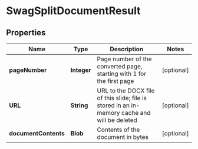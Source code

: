 
# SwagSplitDocumentResult

## Properties
Name | Type | Description | Notes
------------ | ------------- | ------------- | -------------
**pageNumber** | **Integer** | Page number of the converted page, starting with 1 for the first page |  [optional]
**URL** | **String** | URL to the DOCX file of this slide; file is stored in an in-memory cache and will be deleted |  [optional]
**documentContents** | **Blob** | Contents of the document in bytes |  [optional]



